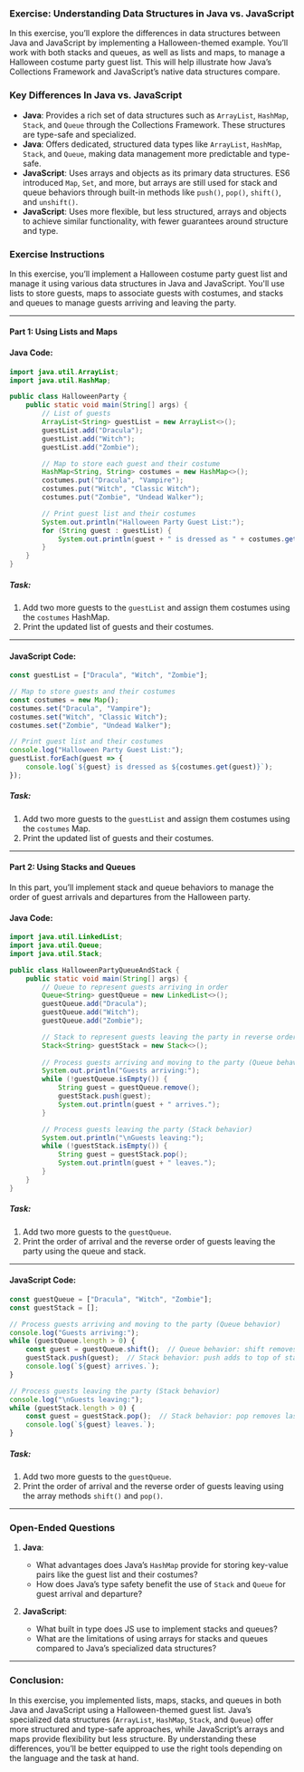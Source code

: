 ### Exercise: Understanding Data Structures in Java vs. JavaScript

In this exercise, you’ll explore the differences in data structures between Java and JavaScript by implementing a Halloween-themed example. You’ll work with both stacks and queues, as well as lists and maps, to manage a Halloween costume party guest list. This will help illustrate how Java’s Collections Framework and JavaScript’s native data structures compare.

### **Key Differences** **In Java vs. JavaScript**

- **Java**: Provides a rich set of data structures such as `ArrayList`, `HashMap`, `Stack`, and `Queue` through the Collections Framework. These structures are type-safe and specialized.
- **Java**: Offers dedicated, structured data types like `ArrayList`, `HashMap`, `Stack`, and `Queue`, making data management more predictable and type-safe.
- **JavaScript**: Uses arrays and objects as its primary data structures. ES6 introduced `Map`, `Set`, and more, but arrays are still used for stack and queue behaviors through built-in methods like `push()`, `pop()`, `shift()`, and `unshift()`.
- **JavaScript**: Uses more flexible, but less structured, arrays and objects to achieve similar functionality, with fewer guarantees around structure and type.

### **Exercise Instructions**

In this exercise, you’ll implement a Halloween costume party guest list and manage it using various data structures in Java and JavaScript. You'll use lists to store guests, maps to associate guests with costumes, and stacks and queues to manage guests arriving and leaving the party.

---

#### **Part 1: Using Lists and Maps**

#### **Java Code**:

```java
import java.util.ArrayList;
import java.util.HashMap;

public class HalloweenParty {
    public static void main(String[] args) {
        // List of guests
        ArrayList<String> guestList = new ArrayList<>();
        guestList.add("Dracula");
        guestList.add("Witch");
        guestList.add("Zombie");

        // Map to store each guest and their costume
        HashMap<String, String> costumes = new HashMap<>();
        costumes.put("Dracula", "Vampire");
        costumes.put("Witch", "Classic Witch");
        costumes.put("Zombie", "Undead Walker");

        // Print guest list and their costumes
        System.out.println("Halloween Party Guest List:");
        for (String guest : guestList) {
            System.out.println(guest + " is dressed as " + costumes.get(guest));
        }
    }
}
```

##### **Task**:
1. Add two more guests to the `guestList` and assign them costumes using the `costumes` HashMap.
2. Print the updated list of guests and their costumes.

---

#### **JavaScript Code**:

```javascript
const guestList = ["Dracula", "Witch", "Zombie"];

// Map to store guests and their costumes
const costumes = new Map();
costumes.set("Dracula", "Vampire");
costumes.set("Witch", "Classic Witch");
costumes.set("Zombie", "Undead Walker");

// Print guest list and their costumes
console.log("Halloween Party Guest List:");
guestList.forEach(guest => {
    console.log(`${guest} is dressed as ${costumes.get(guest)}`);
});
```

##### **Task**:
1. Add two more guests to the `guestList` and assign them costumes using the `costumes` Map.
2. Print the updated list of guests and their costumes.

---

#### **Part 2: Using Stacks and Queues**

In this part, you’ll implement stack and queue behaviors to manage the order of guest arrivals and departures from the Halloween party.

#### **Java Code**:

```java
import java.util.LinkedList;
import java.util.Queue;
import java.util.Stack;

public class HalloweenPartyQueueAndStack {
    public static void main(String[] args) {
        // Queue to represent guests arriving in order
        Queue<String> guestQueue = new LinkedList<>();
        guestQueue.add("Dracula");
        guestQueue.add("Witch");
        guestQueue.add("Zombie");

        // Stack to represent guests leaving the party in reverse order
        Stack<String> guestStack = new Stack<>();
        
        // Process guests arriving and moving to the party (Queue behavior)
        System.out.println("Guests arriving:");
        while (!guestQueue.isEmpty()) {
            String guest = guestQueue.remove();
            guestStack.push(guest);
            System.out.println(guest + " arrives.");
        }

        // Process guests leaving the party (Stack behavior)
        System.out.println("\nGuests leaving:");
        while (!guestStack.isEmpty()) {
            String guest = guestStack.pop();
            System.out.println(guest + " leaves.");
        }
    }
}
```

##### **Task**:
1. Add two more guests to the `guestQueue`.
2. Print the order of arrival and the reverse order of guests leaving the party using the queue and stack.

---

#### **JavaScript Code**:

```javascript
const guestQueue = ["Dracula", "Witch", "Zombie"];
const guestStack = [];

// Process guests arriving and moving to the party (Queue behavior)
console.log("Guests arriving:");
while (guestQueue.length > 0) {
    const guest = guestQueue.shift();  // Queue behavior: shift removes first element
    guestStack.push(guest);  // Stack behavior: push adds to top of stack
    console.log(`${guest} arrives.`);
}

// Process guests leaving the party (Stack behavior)
console.log("\nGuests leaving:");
while (guestStack.length > 0) {
    const guest = guestStack.pop();  // Stack behavior: pop removes last element
    console.log(`${guest} leaves.`);
}
```

##### **Task**:
1. Add two more guests to the `guestQueue`.
2. Print the order of arrival and the reverse order of guests leaving using the array methods `shift()` and `pop()`.

---

### **Open-Ended Questions**

1. **Java**:
   - What advantages does Java’s `HashMap` provide for storing key-value pairs like the guest list and their costumes?
   - How does Java’s type safety benefit the use of `Stack` and `Queue` for guest arrival and departure?

2. **JavaScript**:
   - What built in type does JS use to implement stacks and queues? 
   - What are the limitations of using arrays for stacks and queues compared to Java’s specialized data structures?
   
---

### **Conclusion**:

In this exercise, you implemented lists, maps, stacks, and queues in both Java and JavaScript using a Halloween-themed guest list. Java’s specialized data structures (`ArrayList`, `HashMap`, `Stack`, and `Queue`) offer more structured and type-safe approaches, while JavaScript’s arrays and maps provide flexibility but less structure. By understanding these differences, you’ll be better equipped to use the right tools depending on the language and the task at hand.